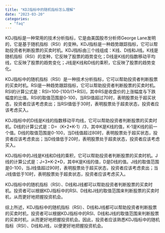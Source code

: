 ```yaml
---
title: "KDJ指标中的随机指标怎么理解"
date: "2023-03-20"
categories: 
  - "faq"
---
```


KDJ指标是一种常用的技术分析指标，它是由美国股市分析师George Lane发明的，它是基于随机指标（RSI）的变种。KDJ指标是一种趋势跟踪指标，它可以帮助投资者判断股票的买卖时机。KDJ指标由三个线组成：K线、D线和J线。K线是随机指标（RSI）的变种，它反映了股票的趋势变化；D线是K线的指数移动平均线，它反映了股票的趋势变化；J线是K线和D线的乘积，它反映了股票的趋势变化。

KDJ指标中的随机指标（RSI）是一种技术分析指标，它可以帮助投资者判断股票的买卖时机。RSI是一种趋势跟踪指标，它可以帮助投资者判断股票的买卖时机。RSI的计算公式是：RSI=100-\[100/(1+RS)\]，其中RS是收盘价的上涨幅度与下跌幅度的比值。RSI的取值范围是0-100，当RSI值超过70时，表明股票处于超买状态，投资者应该考虑卖出；当RSI值低于30时，表明股票处于超卖状态，投资者应该考虑买入。

KDJ指标中的D线是K线的指数移动平均线，它可以帮助投资者判断股票的买卖时机。D线的计算公式是：D=（K+2\*K-1）/3，其中K是K线的值，K-1是K线的前一个值。D线的取值范围是0-100，当D线值超过80时，表明股票处于超买状态，投资者应该考虑卖出；当D线值低于20时，表明股票处于超卖状态，投资者应该考虑买入。

KDJ指标中的J线是K线和D线的乘积，它可以帮助投资者判断股票的买卖时机。J线的计算公式是：J=3\*K-2\*D，其中K是K线的值，D是D线的值。J线的取值范围是0-100，当J线值超过90时，表明股票处于超买状态，投资者应该考虑卖出；当J线值低于10时，表明股票处于超卖状态，投资者应该考虑买入。

KDJ指标中的随机指标（RSI）、D线和J线都可以帮助投资者判断股票的买卖时机。投资者可以根据KDJ指标中的RSI、D线和J线的取值范围来判断股票的买卖时机，从而更好地把握投资机会。

综上所述，KDJ指标中的随机指标（RSI）、D线和J线都可以帮助投资者判断股票的买卖时机，投资者可以根据KDJ指标中的RSI、D线和J线的取值范围来判断股票的买卖时机，从而更好地把握投资机会。因此，投资者应该熟悉KDJ指标中的随机指标（RSI）、D线和J线，以便更好地把握投资机会。
